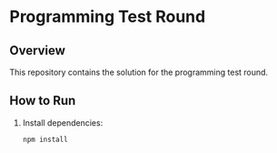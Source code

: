 # Programming Test Round

## Overview
This repository contains the solution for the programming test round.

## How to Run
1. Install dependencies:
   ```sh
   npm install
